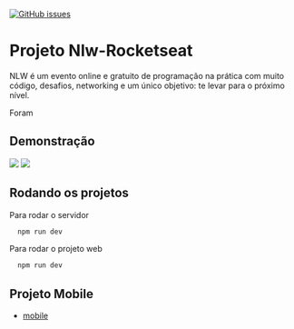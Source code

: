 <a href="https://github.com/Yuriferr/Rocketseat-Nlw/issues"><img alt="GitHub issues" src="https://img.shields.io/github/issues/Yuriferr/Rocketseat-Nlw"></a>

# Projeto Nlw-Rocketseat

NLW é um evento online e gratuito de programação na prática com muito código, desafios, networking e um único objetivo: te levar para o próximo nível.

Foram 

## Demonstração

<img src="https://live.staticflickr.com/65535/52370119754_ddfb710cc4_z.jpg"/> <img src="https://live.staticflickr.com/65535/52368869417_8e0070b190_z.jpg"/> 


## Rodando os projetos

Para rodar o servidor

```bash
  npm run dev
```

Para rodar o projeto web

```bash
  npm run dev
```


## Projeto Mobile

 - [mobile](https://github.com/Yuriferr/Rocketseat-Nlw-mobile)


